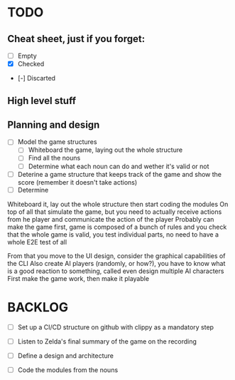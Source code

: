 # TODO

## Cheat sheet, just if you forget:
- [ ] Empty
- [x] Checked
- [-] Discarted

## High level stuff


## Planning and design

- [ ] Model the game structures
  - [ ] Whiteboard the game, laying out the whole structure 
  - [ ] Find all the nouns
  - [ ] Determine what each noun can do and wether it's valid or not
- [ ] Deterine a game structure that keeps track of the game and show the score (remember it doesn't take actions)
- [ ] Determine 

Whiteboard it, lay out the whole structure then start coding the modules
On top of all that simulate the game, but you need to actually receive actions from he player and communicate the action of the player
Probably can make the game first, game is composed of a bunch of rules and you check that the whole game is valid, you test individual parts, no need to have a whole E2E test of all

From that you move to the UI design, consider the graphical capabilities of the CLI
Also create AI players (randomly, or how?), you have to know what is a good reaction to something, called even design multiple AI characters
First make the game work, then make it playable

# BACKLOG

- [ ] Set up a CI/CD structure on github with clippy as a mandatory step
- [ ] Listen to Zelda's final summary of the game on the recording
- [ ] Define a design and architecture
- [ ] Code the modules from the nouns

